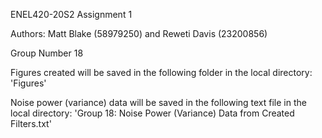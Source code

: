 ENEL420-20S2 Assignment 1

Authors: Matt Blake (58979250) and Reweti Davis (23200856)
         
Group Number 18
 
 
Figures created will be saved in the following folder in the local directory:
'Figures'


Noise power (variance) data will be saved in the following text file in the
local directory:
'Group 18: Noise Power (Variance) Data from Created Filters.txt'